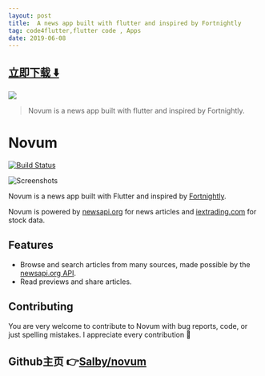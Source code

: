 ```yaml
---
layout: post
title:  A news app built with flutter and inspired by Fortnightly
tag: code4flutter,flutter code , Apps
date: 2019-06-08
---
```


 


## [立即下载 ️⬇️ ](https://codeload.github.com/Salby/novum/zip/master) 


 
![](https://flutterawesome.com/content/images/2019/02/Novum.jpg)
 
>
> Novum is a news app built with flutter and inspired by Fortnightly.
>

 
# Novum

[![Build Status](https://app.bitrise.io/app/34764c3d71b0a714/status.svg?token=OdLV2tTyjxIVR6jdp_mgYw)](https://app.bitrise.io/app/34764c3d71b0a714)

![Screenshots](https://raw.githubusercontent.com/Salby/novum/master/./assets/screenshots/screens.png)

Novum is a news app built with Flutter and inspired by [Fortnightly](https://material.io/design/material-studies/fortnightly.html).

Novum is powered by [newsapi.org](https://newsapi.org) for news articles and [iextrading.com](https://iextrading.com/developer) for stock data.

## Features

- Browse and search articles from many sources, made possible by the [newsapi.org API](https://newsapi.org).
- Read previews and share articles.

## Contributing

You are very welcome to contribute to Novum with bug reports, code, or just spelling mistakes. I appreciate every contribution :raised_hands:

## Github主页 👉[Salby/novum](http://github.com/Salby/novum)